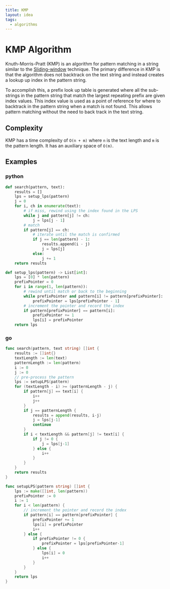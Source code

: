 ```yaml
---
title: KMP
layout: idea
tags:
  - algorithms
---
```


# KMP Algorithm

Knuth-Morris-Pratt (KMP) is an algorithm for pattern matching in a string
similar to the [Sliding-window](/computer-engineering/Sliding-window) technique.
The primary difference in KMP is that the algorithm does not backtrack on the
text string and instead creates a lookup up index in the pattern string.

To accomplish this, a prefix look up table is generated where all the
sub-strings in the pattern string that match the largest repeating prefix are
given index values. This index value is used as a point of reference for where
to backtrack in the pattern string when a match is not found. This allows
pattern matching without the need to back track in the text string.

## Complexity

KMP has a time complexity of `O(n + m)` where `n` is the text length and `m` is
the pattern length. It has an auxiliary space of `O(m)`.

## Examples

### python

```python
def search(pattern, text):
    results = []
    lps = setup_lps(pattern)
    j = 0
    for i, ch in enumerate(text):
        # if miss, rewind using the index found in the LPS
        while j and pattern[j] != ch:
            j = lps[j - 1]
        # match
        if pattern[j] == ch:
            # iterate until the match is confirmed
            if j == len(pattern) - 1:
                results.append(i - j)
                j = lps[j]
            else:
                j += 1
    return results

def setup_lps(pattern) -> List[int]:
    lps = [0] * len(pattern)
    prefixPointer = 0
    for i in range(1, len(pattern)):
        # rewind until match or back to the beginning
        while prefixPointer and pattern[i] != pattern[prefixPointer]:
            prefixPointer = lps[prefixPointer - 1]
        # increment the pointer and record the index
        if pattern[prefixPointer] == pattern[i]:
            prefixPointer += 1
            lps[i] = prefixPointer
    return lps
```

### go

```go
func search(pattern, text string) []int {
	results := []int{}
	textLength := len(text)
	patternLength := len(pattern)
	i := 0
	j := 0
	// pre-process the pattern
	lps := setupLPS(pattern)
	for (textLength - i) >= (patternLength - j) {
		if pattern[j] == text[i] {
			i++
			j++
		}
		if j == patternLength {
			results = append(results, i-j)
			j = lps[j-1]
			continue
		}
		if i < textLength && pattern[j] != text[i] {
			if j != 0 {
				j = lps[j-1]
			} else {
				i++
			}
		}
	}
	return results
}

func setupLPS(pattern string) []int {
	lps := make([]int, len(pattern))
	prefixPointer := 0
	i := 1
	for i < len(pattern) {
		// increment the pointer and record the index
		if pattern[i] == pattern[prefixPointer] {
			prefixPointer += 1
			lps[i] = prefixPointer
			i++
		} else {
			if prefixPointer != 0 {
				prefixPointer = lps[prefixPointer-1]
			} else {
				lps[i] = 0
				i++
			}
		}
	}
	return lps
}
```
